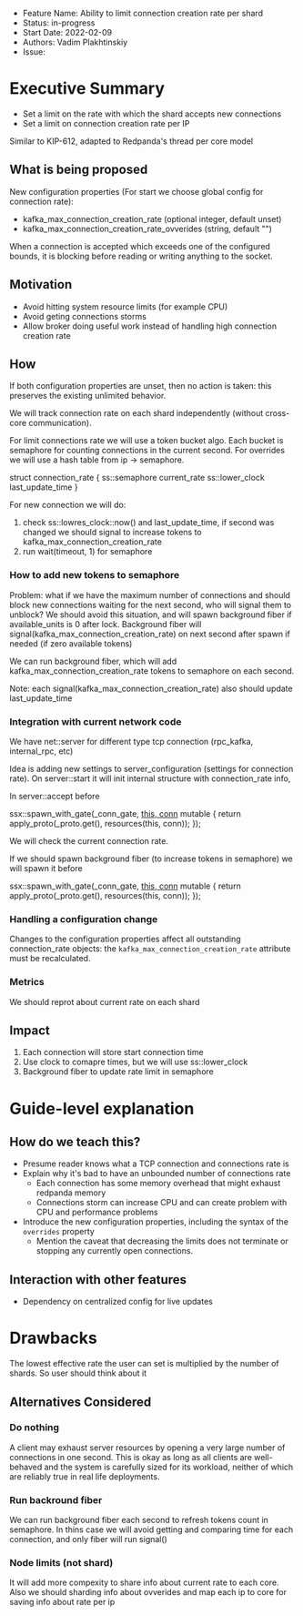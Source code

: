 - Feature Name: Ability to limit connection creation rate per shard
- Status: in-progress
- Start Date: 2022-02-09
- Authors: Vadim Plakhtinskiy
- Issue: 

# Executive Summary

- Set a limit on the rate with which the shard accepts new connections
- Set a limit on connection creation rate per IP


Similar to KIP-612, adapted to Redpanda's thread per core model

## What is being proposed

New configuration properties (For start we choose global config for connection rate):
- kafka_max_connection_creation_rate (optional integer, default unset)
- kafka_max_connection_creation_rate_ovverides (string, default "")


When a connection is accepted which exceeds one of the configured
bounds, it is blocking before reading or writing anything to the socket.


## Motivation

* Avoid hitting system resource limits (for example CPU)
* Avoid geting connections storms
* Allow broker doing useful work instead of handling high connection creation rate

## How

If both configuration properties are unset, then no action is taken: this
preserves the existing unlimited behavior.
 
We will track connection rate on each shard independently (without cross-core communication).
 
For limit connections rate we will use a token bucket algo. Each bucket is semaphore for counting connections in the current second. For overrides we will use a hash table from ip -> semaphore.
 
struct connection_rate {
   ss::semaphore current_rate
   ss::lower_clock last_update_time
}
 
For new connection we will do:
1. check ss::lowres_clock::now() and last_update_time, if second was changed we should signal to increase tokens to kafka_max_connection_creation_rate
2. run wait(timeout, 1) for semaphore

### How to add new tokens to semaphore
Problem: what if we have the maximum number of connections and should block new connections
waiting for the next second, who will signal them to unblock?
We should avoid this situation, and will spawn background fiber if available_units is 0 after lock.
Background fiber will signal(kafka_max_connection_creation_rate) on next second after spawn if needed (if zero available tokens)
 
We can run background fiber, which will add kafka_max_connection_creation_rate tokens to semaphore on each second.
 
Note: each signal(kafka_max_connection_creation_rate) also should update last_update_time

### Integration with current network code
We have net::server for different type tcp connection (rpc_kafka, internal_rpc, etc)
 
Idea is adding new settings to server_configuration (settings for connection rate).
On server::start it will init internal structure with connection_rate info,
 
In server::accept before
 
ssx::spawn_with_gate(_conn_gate, [this, conn]() mutable {
  return apply_proto(_proto.get(), resources(this, conn));
});
            
We will check the current connection rate.
 
If we should spawn background fiber (to increase tokens in semaphore) we will spawn it before
 
ssx::spawn_with_gate(_conn_gate, [this, conn]() mutable {
  return apply_proto(_proto.get(), resources(this, conn));
});

### Handling a configuration change

Changes to the configuration properties affect all outstanding
connection_rate objects: the `kafka_max_connection_creation_rate` attribute must be recalculated.

### Metrics
We should reprot about current rate on each shard

## Impact

1. Each connection will store start connection time
2. Use clock to comapre times, but we will use ss::lower_clock
3. Background fiber to update rate limit in semaphore

# Guide-level explanation

## How do we teach this?
* Presume reader knows what a TCP connection and connections rate is
* Explain why it's bad to have an unbounded number of connections rate
  * Each connection has some memory overhead that might exhaust redpanda memory
  * Connections storm can increase CPU and can create problem with CPU and performance problems
* Introduce the new configuration properties, including the syntax of the
 `overrides` property
  * Mention the caveat that decreasing the limits does not terminate or stopping any
   currently open connections.


## Interaction with other features

* Dependency on centralized config for live updates

# Drawbacks

The lowest effective rate the user can set is multiplied by the number of shards.
So user should think about it

## Alternatives Considered

### Do nothing

A client may exhaust server resources by opening a very large number of
connections in one second. This is okay as long as all clients are well-behaved and the
system is carefully sized for its workload, neither of which are reliably true
in real life deployments.

### Run backround fiber
We can run background fiber each second to refresh tokens count in semaphore.
In thins case we will avoid getting and comparing time for each connection,
and only fiber will run signal()

### Node limits (not shard)

It will add more compexity to share info about current rate to each core.
Also we should sharding info about ovverides and map each ip to core for saving
info about rate per ip
